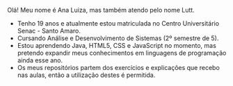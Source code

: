 Olá! Meu nome é Ana Luiza, mas também atendo pelo nome Lutt.
- Tenho 19 anos e atualmente estou matriculada no Centro Universitário Senac - Santo Amaro.
- Cursando Análise e Desenvolvimento de Sistemas (2º semestre de 5).
- Estou aprendendo Java, HTML5, CSS e JavaScript no momento, mas pretendo expandir meus conhecimentos em linguagens de programação ainda esse ano.
- Os meus repositórios partem dos exercícios e explicações que recebo nas aulas, então a utilização destes é permitida.
